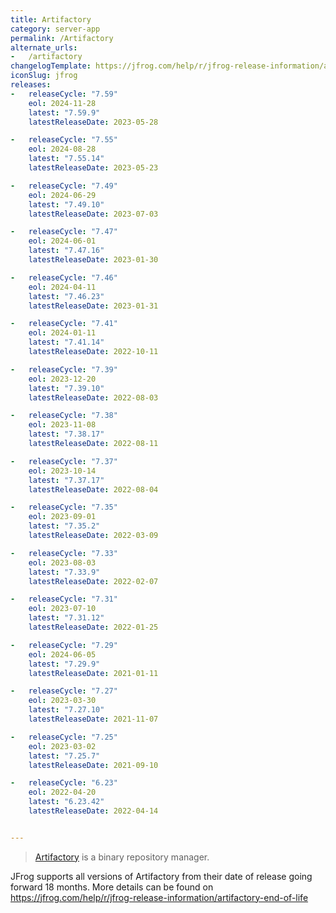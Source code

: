 ```yaml
---
title: Artifactory
category: server-app
permalink: /Artifactory
alternate_urls:
-   /artifactory
changelogTemplate: https://jfrog.com/help/r/jfrog-release-information/artifactory-__RELEASE_CYCLE__
iconSlug: jfrog
releases:
-   releaseCycle: "7.59"
    eol: 2024-11-28
    latest: "7.59.9"
    latestReleaseDate: 2023-05-28

-   releaseCycle: "7.55"
    eol: 2024-08-28
    latest: "7.55.14"
    latestReleaseDate: 2023-05-23

-   releaseCycle: "7.49"
    eol: 2024-06-29
    latest: "7.49.10"
    latestReleaseDate: 2023-07-03

-   releaseCycle: "7.47"
    eol: 2024-06-01
    latest: "7.47.16"
    latestReleaseDate: 2023-01-30

-   releaseCycle: "7.46"
    eol: 2024-04-11
    latest: "7.46.23"
    latestReleaseDate: 2023-01-31

-   releaseCycle: "7.41"
    eol: 2024-01-11
    latest: "7.41.14"
    latestReleaseDate: 2022-10-11

-   releaseCycle: "7.39"
    eol: 2023-12-20
    latest: "7.39.10"
    latestReleaseDate: 2022-08-03

-   releaseCycle: "7.38"
    eol: 2023-11-08
    latest: "7.38.17"
    latestReleaseDate: 2022-08-11

-   releaseCycle: "7.37"
    eol: 2023-10-14
    latest: "7.37.17"
    latestReleaseDate: 2022-08-04

-   releaseCycle: "7.35"
    eol: 2023-09-01
    latest: "7.35.2"
    latestReleaseDate: 2022-03-09

-   releaseCycle: "7.33"
    eol: 2023-08-03
    latest: "7.33.9"
    latestReleaseDate: 2022-02-07

-   releaseCycle: "7.31"
    eol: 2023-07-10
    latest: "7.31.12"
    latestReleaseDate: 2022-01-25

-   releaseCycle: "7.29"
    eol: 2024-06-05
    latest: "7.29.9"
    latestReleaseDate: 2021-01-11

-   releaseCycle: "7.27"
    eol: 2023-03-30
    latest: "7.27.10"
    latestReleaseDate: 2021-11-07

-   releaseCycle: "7.25"
    eol: 2023-03-02
    latest: "7.25.7"
    latestReleaseDate: 2021-09-10

-   releaseCycle: "6.23"
    eol: 2022-04-20
    latest: "6.23.42"
    latestReleaseDate: 2022-04-14


---
```


> [Artifactory](https://jfrog.com/artifactory/) is a binary repository manager.

JFrog supports all versions of Artifactory from their date of release going forward 18 months. More details can be found on https://jfrog.com/help/r/jfrog-release-information/artifactory-end-of-life
